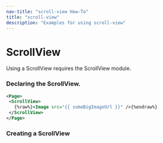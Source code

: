 ```yaml
---
nav-title: "scroll-view How-To"
title: "scroll-view"
description: "Examples for using scroll-view"
---
```

# ScrollView
Using a ScrollView requires the ScrollView module.
<snippet id='article-require-scrollview-module'/>
### Declaring the ScrollView.
``` XML
<Page>
 <ScrollView>
   {%raw%}<Image src="{{ someBigImageUrl }}" />{%endraw%}
 </ScrollView>
</Page>
```
### Creating a ScrollView
<snippet id='article-creating-scrollview'/>

